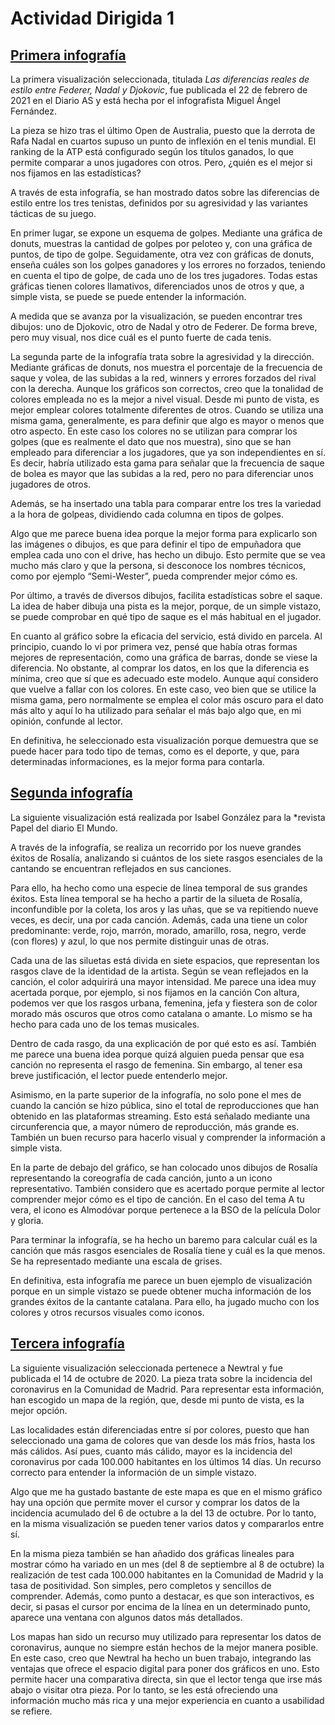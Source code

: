 # Actividad Dirigida 1
## [Primera infografía](https://as.com/tenis/2021/02/22/reportajes/1613994563_644498.html)
La primera visualización seleccionada, titulada *Las diferencias reales de estilo entre Federer, Nadal y Djokovic*, fue publicada el 22 de febrero de 2021 en el Diario AS y está hecha por el infografista Miguel Ángel Fernández.

La pieza se hizo tras el último Open de Australia, puesto que la derrota de Rafa Nadal en cuartos supuso un punto de inflexión en el tenis mundial. El ranking de la ATP está configurado según los títulos ganados, lo que permite comparar a unos jugadores con otros. Pero, ¿quién es el mejor si nos fijamos en las estadísticas?

A través de esta infografía, se han mostrado datos sobre las diferencias de estilo entre los tres tenistas, definidos por su agresividad y las variantes tácticas de su juego.

En primer lugar, se expone un esquema de golpes. Mediante una gráfica de donuts, muestras la cantidad de golpes por peloteo y, con una gráfica de puntos, de tipo de golpe. Seguidamente, otra vez con gráficas de donuts, enseña cuáles son los golpes ganadores y los errores no forzados, teniendo en cuenta el tipo de golpe, de cada uno de los tres jugadores. Todas estas gráficas tienen colores llamativos, diferenciados unos de otros y que, a simple vista, se puede se puede entender la información.

A medida que se avanza por la visualización, se pueden encontrar tres dibujos: uno de Djokovic, otro de Nadal y otro de Federer. De forma breve, pero muy visual, nos dice cuál es el punto fuerte de cada tenis. 

La segunda parte de la infografía trata sobre la agresividad y la dirección. Mediante gráficas de donuts, nos muestra el porcentaje de la frecuencia de saque y volea, de las subidas a la red, winners y errores forzados del rival con la derecha. Aunque los gráficos son correctos, creo que la tonalidad de colores empleada no es la mejor a nivel visual. Desde mi punto de vista, es mejor emplear colores totalmente diferentes de otros. Cuando se utiliza una misma gama, generalmente, es para definir que algo es mayor o menos que otro aspecto. En este caso los colores no se utilizan para comprar los golpes (que es realmente el dato que nos muestra), sino que se han empleado para diferenciar a los jugadores, que ya son independientes en sí. Es decir, habría utilizado esta gama para señalar que la frecuencia de saque de bolea es mayor que las subidas a la red, pero no para diferenciar unos jugadores de otros.

Además, se ha insertado una tabla para comparar entre los tres la variedad a la hora de golpeas, dividiendo cada columna en tipos de golpes.

Algo que me parece buena idea porque la mejor forma para explicarlo son las imágenes o dibujos, es que para definir el tipo de empuñadora que emplea cada uno con el drive, has hecho un dibujo. Esto permite que se vea mucho más claro y que la persona, si desconoce los nombres técnicos, como por ejemplo “Semi-Wester”, pueda comprender mejor cómo es.

Por último, a través de diversos dibujos, facilita estadísticas sobre el saque. La idea de haber dibuja una pista es la mejor, porque, de un simple vistazo, se puede comprobar en qué tipo de saque es el más habitual en el jugador.

En cuanto al gráfico sobre la eficacia del servicio, está divido en parcela. Al principio, cuando lo vi por primera vez, pensé que había otras formas mejores de representación, como una gráfica de barras, donde se viese la diferencia. No obstante, al comprar los datos, en los que la diferencia es mínima, creo que sí que es adecuado este modelo. Aunque aquí considero que vuelve a fallar con los colores. En este caso, veo bien que se utilice la misma gama, pero normalmente se emplea el color más oscuro para el dato más alto y aquí lo ha utilizado para señalar el más bajo algo que, en mi opinión, confunde al lector.

En definitiva, he seleccionado esta visualización porque demuestra que se puede hacer para todo tipo de temas, como es el deporte, y que, para determinadas informaciones, es la mejor forma para contarla.


## [Segunda infografía](https://inconsolata.com/image/190291985632)
La siguiente visualización está realizada por Isabel González para la *revista Papel del diario El Mundo. 

A través de la infografía, se realiza un recorrido por los nueve grandes éxitos de Rosalía, analizando si cuántos de los siete rasgos esenciales de la cantando se encuentran reflejados en sus canciones. 

Para ello, ha hecho como una especie de línea temporal de sus grandes éxitos. Esta línea temporal se ha hecho a partir de la silueta de Rosalía, inconfundible por la coleta, los aros y las uñas, que se va repitiendo nueve veces, es decir, una por cada canción. Además, cada una tiene un color predominante: verde, rojo, marrón, morado, amarillo, rosa, negro, verde (con flores) y azul, lo que nos permite distinguir unas de otras.

Cada una de las siluetas está divida en siete espacios, que representan los rasgos clave de la identidad de la artista. Según se vean reflejados en la canción, el color adquirirá una mayor intensidad. Me parece una idea muy acertada porque, por ejemplo, si nos fijamos en la canción Con altura, podemos ver que los rasgos urbana, femenina, jefa y fiestera son de color morado más oscuros que otros como catalana o amante. Lo mismo se ha hecho para cada uno de los temas musicales. 

Dentro de cada rasgo, da una explicación de por qué esto es así. También me parece una buena idea porque quizá alguien pueda pensar que esa canción no representa el rasgo de femenina. Sin embargo, al tener esa breve justificación, el lector puede entenderlo mejor.

Asimismo, en la parte superior de la infografía, no solo pone el mes de cuando la canción se hizo pública, sino el total de reproducciones que han obtenido en las plataformas streaming. Esto está señalado mediante una circunferencia que, a mayor número de reproducción, más grande es. También un buen recurso para hacerlo visual y comprender la información a simple vista.

En la parte de debajo del gráfico, se han colocado unos dibujos de Rosalía representando la coreografía de cada canción, junto a un icono representativo. También considero que es acertado porque permite al lector comprender mejor cómo es el tipo de canción. En el caso del tema A tu vera, el icono es Almodóvar porque pertenece a la BSO de la película Dolor y gloria.

Para terminar la infografía, se ha hecho un baremo para calcular cuál es la canción que más rasgos esenciales de Rosalía tiene y cuál es la que menos. Se ha representado mediante una escala de grises. 

En definitiva, esta infografía me parece un buen ejemplo de visualización porque en un simple vistazo se puede obtener mucha información de los grandes éxitos de la cantante catalana. Para ello, ha jugado mucho con los colores y otros recursos visuales como iconos.

## [Tercera infografía](https://www.newtral.es/mapa-coronavirus-madrid-incidencia-500/20201014/)
La siguiente visualización seleccionada pertenece a Newtral y fue publicada el 14 de octubre de 2020. La pieza trata sobre la incidencia del coronavirus en la Comunidad de Madrid. Para representar esta información, han escogido un mapa de la región, que, desde mi punto de vista, es la mejor opción.

Las localidades están diferenciadas entre sí por colores, puesto que han seleccionado una gama de colores que van desde los más fríos, hasta los más cálidos. Así pues, cuanto más cálido, mayor es la incidencia del coronavirus por cada 100.000 habitantes en los últimos 14 días. Un recurso correcto para entender la información de un simple vistazo.

Algo que me ha gustado bastante de este mapa es que en el mismo gráfico hay una opción que permite mover el cursor y comprar los datos de la incidencia acumulado del 6 de octubre a la del 13 de octubre. Por lo tanto, en la misma visualización se pueden tener varios datos y compararlos entre sí.

En la misma pieza también se han añadido dos gráficas lineales para mostrar cómo ha variado en un mes (del 8 de septiembre al 8 de octubre) la realización de test cada 100.000 habitantes en la Comunidad de Madrid y la tasa de positividad. Son simples, pero completos y sencillos de comprender. Además, como punto a destacar, es que son interactivos, es decir, si pasas el cursor por encima de la línea en un determinado punto, aparece una ventana con algunos datos más detallados.

Los mapas han sido un recurso muy utilizado para representar los datos de coronavirus, aunque no siempre están hechos de la mejor manera posible. En este caso, creo que Newtral ha hecho un buen trabajo, integrando las ventajas que ofrece el espacio digital para poner dos gráficos en uno. Esto permite hacer una comparativa directa, sin que el lector tenga que irse más abajo o visitar otra pieza. Por lo tanto, se les está ofreciendo una información mucho más rica y una mejor experiencia en cuanto a usabilidad se refiere.
